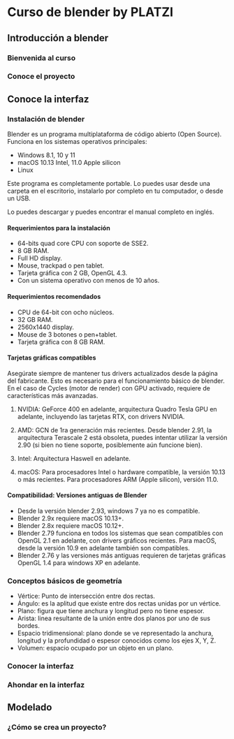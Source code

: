 # Curso de blender by PLATZI

## Introducción a blender

### Bienvenida al curso

### Conoce el proyecto

## Conoce la interfaz

### Instalación de blender

Blender es un programa multiplataforma de código abierto (Open Source). Funciona en los sistemas operativos principales:

- Windows 8.1, 10 y 11
- macOS 10.13 Intel, 11.0 Apple silicon
- Linux

Este programa es completamente portable. Lo puedes usar desde una carpeta en el escritorio, instalarlo por completo en tu computador, o desde un USB.

Lo puedes descargar y puedes encontrar el manual completo en inglés.

#### Requerimientos para la instalación

- 64-bits quad core CPU con soporte de SSE2.
- 8 GB RAM.
- Full HD display.
- Mouse, trackpad o pen tablet.
- Tarjeta gráfica con 2 GB, OpenGL 4.3.
- Con un sistema operativo con menos de 10 años.

#### Requerimientos recomendados

- CPU de 64-bit con ocho núcleos.
- 32 GB RAM.
- 2560x1440 display.
- Mouse de 3 botones o pen+tablet.
- Tarjeta gráfica con 8 GB RAM.

#### Tarjetas gráficas compatibles

Asegúrate siempre de mantener tus drivers actualizados desde la página del fabricante. Esto es necesario para el funcionamiento básico de blender. En el caso de Cycles (motor de render) con GPU activado, requiere de características más avanzadas.

1. NVIDIA: GeForce 400 en adelante, arquitectura Quadro Tesla GPU en adelante, incluyendo las tarjetas RTX, con drivers NVIDIA.

2. AMD: GCN de 1ra generación más recientes. Desde blender 2.91, la arquitectura Terascale 2 está obsoleta, puedes intentar utilizar la versión 2.90 (si bien no tiene soporte, posiblemente aún funcione bien).

3. Intel: Arquitectura Haswell en adelante.

4. macOS: Para procesadores Intel o hardware compatible, la versión 10.13 o más recientes. Para procesadores ARM (Apple silicon), versión 11.0.

#### Compatibilidad: Versiones antiguas de Blender

- Desde la versión blender 2.93, windows 7 ya no es compatible.
- Blender 2.9x requiere macOS 10.13+.
- Blender 2.8x requiere macOS 10.12+.
- Blender 2.79 funciona en todos los sistemas que sean compatibles con OpenGL 2.1 en adelante, con drivers gráficos recientes. Para macOS, desde la versión 10.9 en adelante también son compatibles.
- Blender 2.76 y las versiones más antiguas requieren de tarjetas gráficas OpenGL 1.4 para windows XP en adelante.

### Conceptos básicos de geometría

- Vértice: Punto de intersección entre dos rectas.
- Ángulo: es la aplitud que existe entre dos rectas unidas por un vértice.
- Plano: figura que tiene anchura y longitud pero no tiene espesor.
- Arista: linea resultante de la unión entre dos planos por uno de sus bordes.
- Espacio tridimensional: plano donde se ve representado la anchura, longitud y la profundidad o espesor conocidos como los ejes X, Y, Z.
- Volumen: espacio ocupado por un objeto en un plano.

### Conocer la interfaz

### Ahondar en la interfaz

## Modelado

### ¿Cómo se crea un proyecto?

